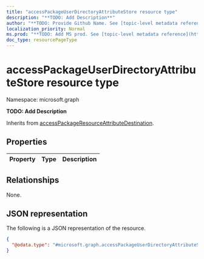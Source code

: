 ```yaml
---
title: "accessPackageUserDirectoryAttributeStore resource type"
description: "**TODO: Add Description**"
author: "**TODO: Provide Github Name. See [topic-level metadata reference](https://msgo.azurewebsites.net/add/document/guidelines/metadata.html#topic-level-metadata)**"
localization_priority: Normal
ms.prod: "**TODO: Add MS prod. See [topic-level metadata reference](https://msgo.azurewebsites.net/add/document/guidelines/metadata.html#topic-level-metadata)**"
doc_type: resourcePageType
---
```


# accessPackageUserDirectoryAttributeStore resource type

Namespace: microsoft.graph



**TODO: Add Description**


Inherits from [accessPackageResourceAttributeDestination](../resources/accesspackageresourceattributedestination.md).

## Properties
|Property|Type|Description|
|:---|:---|:---|

## Relationships
None.

## JSON representation
The following is a JSON representation of the resource.
<!-- {
  "blockType": "resource",
  "@odata.type": "microsoft.graph.accessPackageUserDirectoryAttributeStore"
}
-->
``` json
{
  "@odata.type": "#microsoft.graph.accessPackageUserDirectoryAttributeStore"
}
```

